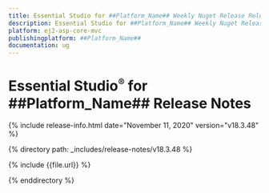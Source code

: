 ```yaml
---
title: Essential Studio for ##Platform_Name## Weekly Nuget Release Release Notes  
description: Essential Studio for ##Platform_Name## Weekly Nuget Release Release Notes  
platform: ej2-asp-core-mvc
publishingplatform: ##Platform_Name##
documentation: ug
---
```


# Essential Studio<sup style="font-size:70%">&reg;</sup> for  ##Platform_Name##  Release Notes  

{% include release-info.html date="November 11, 2020"   version="v18.3.48"  %} 

{% directory path: _includes/release-notes/v18.3.48 %}

{% include {{file.url}} %}

{% enddirectory %}
